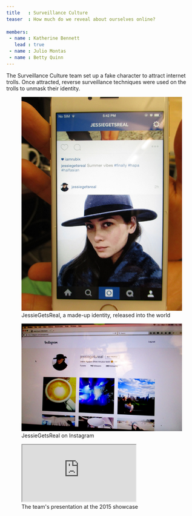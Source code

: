 ```yaml
---
title   : Surveillance Culture
teaser  : How much do we reveal about ourselves online?

members:
 - name : Katherine Bennett
   lead : true
 - name : Julio Montas
 - name : Betty Quinn
---
```

The Surveillance Culture team set up a fake character to attract internet trolls. Once attracted, reverse surveillance techniques were used on the trolls to unmask their identity.

<figure>
	<img src="/images/projects/2015/surveillance-culture/phone.jpg" alt="JessieGetsReal, a made-up identity, released into the world" />
	<figcaption>JessieGetsReal, a made-up identity, released into the world</figcaption>
</figure>

<figure>
	<img src="/images/projects/2015/surveillance-culture/instagram.jpg" alt="JessieGetsReal on Instagram" />
	<figcaption>JessieGetsReal on Instagram</figcaption>
</figure>

<figure class="video ratio-55 with-caption">
	<iframe src="https://www.youtube.com/embed/ZTbdu-VR59U" allowfullscreen></iframe>
	<figcaption>The team's presentation at the 2015 showcase</figcaption>
</figure>